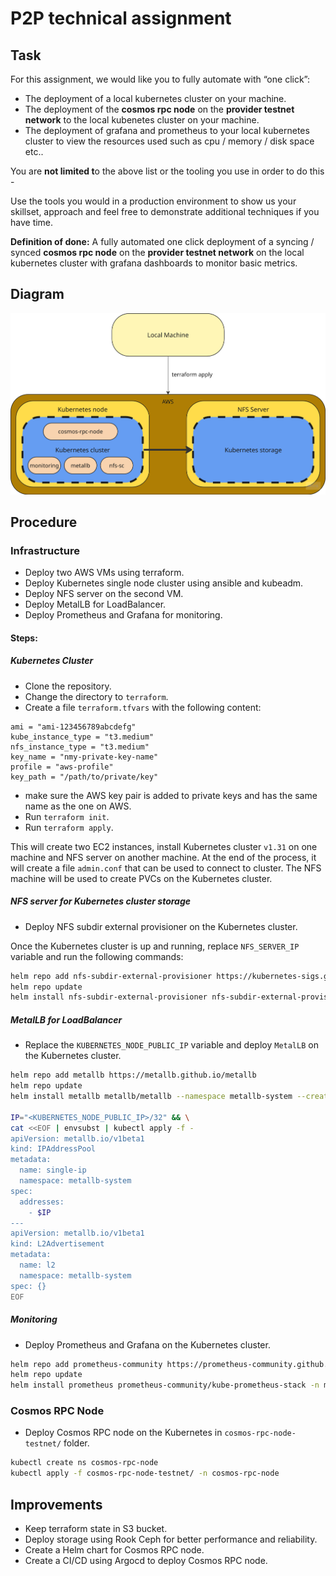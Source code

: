 # P2P technical assignment

## Task

For this assignment, we would like you to fully automate with “one click”:

- The deployment of a local kubernetes cluster on your machine.
- The deployment of the **cosmos rpc node** on the **provider testnet network** to the local kubenetes cluster on your machine.
- The deployment of grafana and prometheus to your local kubernetes cluster to view the resources used such as cpu / memory / disk space etc..

You are **not limited t**o the above list or the tooling you use in order to do this -

Use the tools you would in a production environment to show us your skillset, approach and feel free to demonstrate additional techniques if you have time.

**Definition of done:** A fully automated one click deployment of a syncing / synced **cosmos rpc node** on the **provider testnet network** on the local kubernetes cluster with grafana dashboards to monitor basic metrics.

## Diagram
![img.png](img.png)
## Procedure

### Infrastructure

- Deploy two AWS VMs using terraform.
- Deploy Kubernetes single node cluster using ansible and kubeadm.
- Deploy NFS server on the second VM.
- Deploy MetalLB for LoadBalancer.
- Deploy Prometheus and Grafana for monitoring.

#### Steps:

##### Kubernetes Cluster
- Clone the repository.
- Change the directory to `terraform`.
- Create a file `terraform.tfvars` with the following content:

```hcl
ami = "ami-123456789abcdefg"
kube_instance_type = "t3.medium"
nfs_instance_type = "t3.medium"
key_name = "nmy-private-key-name"
profile = "aws-profile"
key_path = "/path/to/private/key"
```
- make sure the AWS key pair is added to private keys and has the same name as the one on AWS.
- Run `terraform init`.
- Run `terraform apply`. 

This will create two EC2 instances, install Kubernetes cluster `v1.31` on one machine and NFS server on another machine. At the end of the process, it will create a file `admin.conf` that can be used to connect to cluster. The NFS machine will be used to create PVCs on the Kubernetes cluster.

##### NFS server for Kubernetes cluster storage
- Deploy NFS subdir external provisioner on the Kubernetes cluster.

Once the Kubernetes cluster is up and running, replace `NFS_SERVER_IP` variable and run the following commands:

```bash
helm repo add nfs-subdir-external-provisioner https://kubernetes-sigs.github.io/nfs-subdir-external-provisioner/
helm repo update
helm install nfs-subdir-external-provisioner nfs-subdir-external-provisioner/nfs-subdir-external-provisioner -n kube-system --set nfs.server=<NFS_SERVER_IP> --set nfs.path=/srv/nfs_share
```

##### MetalLB for LoadBalancer
- Replace the `KUBERNETES_NODE_PUBLIC_IP` variable and deploy `MetalLB` on the Kubernetes cluster.
```bash
helm repo add metallb https://metallb.github.io/metallb
helm repo update
helm install metallb metallb/metallb --namespace metallb-system --create-namespace

IP="<KUBERNETES_NODE_PUBLIC_IP>/32" && \
cat <<EOF | envsubst | kubectl apply -f -
apiVersion: metallb.io/v1beta1
kind: IPAddressPool
metadata:
  name: single-ip
  namespace: metallb-system
spec:
  addresses:
    - $IP
---
apiVersion: metallb.io/v1beta1
kind: L2Advertisement
metadata:
  name: l2
  namespace: metallb-system
spec: {}
EOF
```

##### Monitoring
- Deploy Prometheus and Grafana on the Kubernetes cluster.

```bash
helm repo add prometheus-community https://prometheus-community.github.io/helm-charts
helm repo update
helm install prometheus prometheus-community/kube-prometheus-stack -n monitoring --create-namespace
```

### Cosmos RPC Node

- Deploy Cosmos RPC node on the Kubernetes in `cosmos-rpc-node-testnet/` folder.

```bash
kubectl create ns cosmos-rpc-node
kubectl apply -f cosmos-rpc-node-testnet/ -n cosmos-rpc-node
```
## Improvements

- Keep terraform state in S3 bucket.
- Deploy storage using Rook Ceph for better performance and reliability.
- Create a Helm chart for Cosmos RPC node.
- Create a CI/CD using Argocd to deploy Cosmos RPC node.
